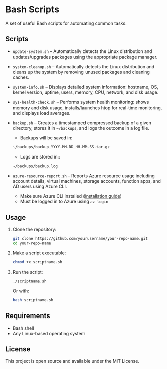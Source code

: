 # Bash Scripts 

A set of useful Bash scripts for automating common tasks.

## Scripts

- `update-system.sh` – 	Automatically detects the Linux distribution and updates/upgrades packages using the appropriate package manager.

- `system-cleanup.sh` – Automatically detects the Linux distribution and cleans up the system by removing unused packages and cleaning caches.

- `system-info.sh` – Displays detailed system information: hostname, OS, kernel version, uptime, users, memory, CPU, network, and disk usage.

- `sys-health-check.sh` – Performs system health monitoring: shows memory and disk usage, installs/launches htop for real-time monitoring, and displays load averages.

- `backup.sh` – Creates a timestamped compressed backup of a given directory, stores it in `~/backups`, and logs the outcome in a log file.
    - Backups will be saved in:
    ```bash
    ~/backups/backup_YYYY-MM-DD_HH-MM-SS.tar.gz
    ```
    - Logs are stored in::
    ```bash
    ~/backups/backup.log
    ```
- `azure-resource-report.sh` – Reports Azure resource usage including account details, virtual machines, storage accounts, function apps, and AD users using Azure CLI.
    - Make sure Azure CLI installed ([installation guide](https://learn.microsoft.com/en-us/cli/azure/install-azure-cli))
    - Must be logged in to Azure using `az login`


##  Usage

1. Clone the repository:

    ```bash
    git clone https://github.com/yourusername/your-repo-name.git
    cd your-repo-name
    ```

2. Make a script executable:

    ```bash
    chmod +x scriptname.sh
    ```

3. Run the script:

    ```bash
    ./scriptname.sh
    ```

    Or with:

    ```bash
    bash scriptname.sh
    ```

## Requirements

- Bash shell
- Any Linux-based operating system

## License

This project is open source and available under the MIT License.
